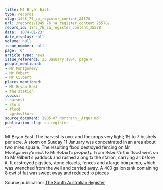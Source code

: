 ```yaml
---
title: Mt Bryan East.
type: records
slug: 1845_76_sa_register_content_25578
url: /records/1845_76_sa_register_content_25578/
record_id: 1845_76_sa_register_content_25578
date: '1874-01-23'
date_display: null
volume: null
issue_number: null
page: '6'
article_type: news
issue_reference: 23 January 1874, page 6
people_mentioned:
- Mr Montgomery
- Mr Robert
- Mr Gilbert
places_mentioned:
- Mt Bryan East
- the station
topics:
- harvest
- storm
- flood
- agriculture
source_document: 1985-87_Northern__Argus.md
publication_slug: sa-register
---
```


Mt Bryan East.  The harvest is over and the crops very light; 1½ to 7 bushels per acre.  A storm on Sunday 11 January was concentrated in an area about two miles square.  The resulting flood destroyed fencing on Mr Montgomery’s next to Mr Robert’s property.  From Robert’s the flood went on to Mr Gilbert’s paddock and rushed along to the station, carrying all before it.  It destroyed pigsties, stone closets, fences and a large iron pump, which was wrenched from the well and carried away.  A 400 gallon tank containing 8 cwt of fat was swept away and reduced to pieces.

Source publication: [The South Australian Register](/publications/sa-register/)
